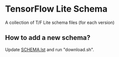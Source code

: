 # TensorFlow Lite Schema

A collection of T/F Lite schema files (for each version)

## How to add a new schema?

Update [SCHEMA.lst](SCHEMA.lst) and run "download.sh".
